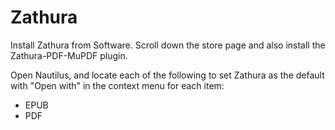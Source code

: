 # Zathura

Install Zathura from Software. Scroll down the store page and also install the Zathura-PDF-MuPDF plugin.

Open Nautilus, and locate each of the following to set Zathura as the default with "Open with" in the context menu for each item:

- EPUB
- PDF
